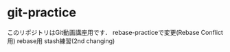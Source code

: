 # git-practice
このリポジトリはGit動画講座用です．
rebase-practiceで変更(Rebase Conflict 用)
rebase用
stash練習(2nd changing)